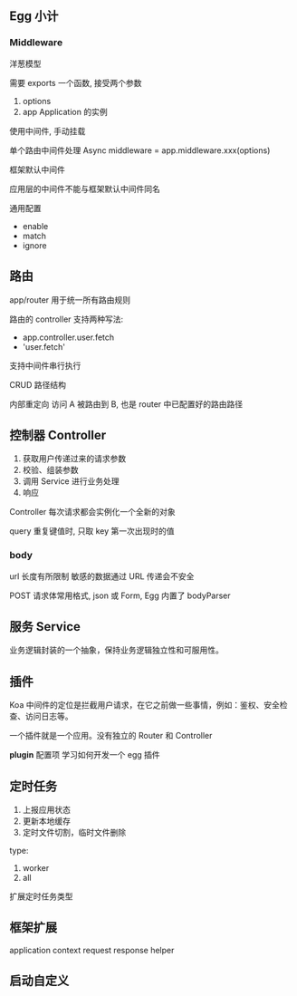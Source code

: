 ## Egg 小计

### Middleware
洋葱模型

需要 exports 一个函数, 接受两个参数
1. options
2. app  Application 的实例

使用中间件, 手动挂载

单个路由中间件处理
Async middleware = app.middleware.xxx(options) 

框架默认中间件

应用层的中间件不能与框架默认中间件同名

通用配置
- enable
- match
- ignore

## 路由
app/router 用于统一所有路由规则

路由的 controller 支持两种写法:
- app.controller.user.fetch
- 'user.fetch'

支持中间件串行执行

CRUD 路径结构

内部重定向
访问 A 被路由到 B, 也是 router 中已配置好的路由路径

## 控制器 Controller
1. 获取用户传递过来的请求参数
2. 校验、组装参数
3. 调用 Service 进行业务处理
4. 响应

Controller 每次请求都会实例化一个全新的对象

query 重复键值时, 只取 key 第一次出现时的值

### body
url 长度有所限制
敏感的数据通过 URL 传递会不安全

POST 请求体常用格式, json 或 Form, Egg 内置了 bodyParser

## 服务 Service

业务逻辑封装的一个抽象，保持业务逻辑独立性和可服用性。

## 插件

Koa 中间件的定位是拦截用户请求，在它之前做一些事情，例如：鉴权、安全检查、访问日志等。

一个插件就是一个应用。没有独立的 Router 和 Controller

**plugin** 配置项
学习如何开发一个 egg 插件

## 定时任务

1. 上报应用状态
2. 更新本地缓存
3. 定时文件切割，临时文件删除

type:
1. worker
2. all

扩展定时任务类型

## 框架扩展
application
context
request
response
helper

## 启动自定义

